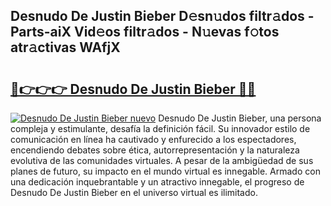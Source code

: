 ## Desnudo De Justin Bieber D𝚎sn𝚞dos filtr𝚊dos - Parts-aiX Vid𝚎os filtr𝚊dos - N𝚞evas f𝚘tos atr𝚊ctivas WAfjX

# <h2><a href="http://mb4p2lf.tromn.icu/?c=Desnudo+De+Justin+Bieber">🔗👉👉👉 Desnudo De Justin Bieber 🔗🔗</a></h2>

[![Desnudo De Justin Bieber nuevo](https://i.imgur.com/pEAQMta.gif)](http://mb4p2lf.tromn.icu/?c=Desnudo+De+Justin+Bieber)
Desnudo De Justin Bieber, una persona compleja y estimulante, desafía la definición fácil. Su innovador estilo de comunicación en línea ha cautivado y enfurecido a los espectadores, encendiendo debates sobre ética, autorrepresentación y la naturaleza evolutiva de las comunidades virtuales. A pesar de la ambigüedad de sus planes de futuro, su impacto en el mundo virtual es innegable. Armado con una dedicación inquebrantable y un atractivo innegable, el progreso de Desnudo De Justin Bieber en el universo virtual es ilimitado.
